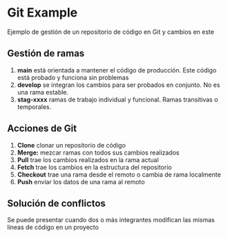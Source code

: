 # Git Example

Ejemplo de gestión de un repositorio de código en Git y cambios en este

## Gestión de ramas

1. **main** está orientada a mantener el código de producción. Este código está probado y funciona sin problemas
2. **develop** se integran los cambios para ser probados en conjunto. No es una rama estable.
3. **stag-xxxx** ramas de trabajo individual y funcional. Ramas transitivas o temporales.

## Acciones de Git

1. **Clone** clonar un repositorio de código
2. **Merge:** mezcar ramas con todos sus cambios realizados
3. **Pull** trae los cambios realizados en la rama actual
4. **Fetch** trae los cambios en la estructura del repositorio
5. **Checkout** trae una rama desde el remoto o cambia de rama localmente
6. **Push** enviar los datos de una rama al remoto

## Solución de conflictos

Se puede presentar cuando dos o más integrantes modifican las mismas líneas de código en un proyecto
